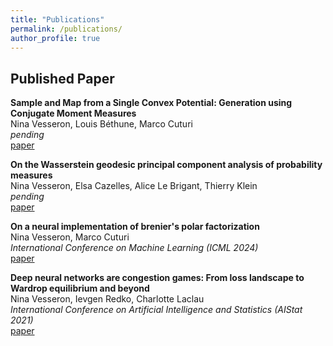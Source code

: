 ```yaml
---
title: "Publications"
permalink: /publications/
author_profile: true
---
```


## Published Paper

**Sample and Map from a Single Convex Potential: Generation using Conjugate Moment Measures**  
Nina Vesseron, Louis Béthune, Marco Cuturi         
*pending*        
[paper](https://arxiv.org/abs/2503.10576)

**On the Wasserstein geodesic principal component analysis of probability measures**  
Nina Vesseron, Elsa Cazelles, Alice Le Brigant, Thierry Klein                                 
*pending*       
[paper](https://arxiv.org/abs/2506.04480?)

**On a neural implementation of brenier's polar factorization**  
Nina Vesseron, Marco Cuturi  
*International Conference on Machine Learning (ICML 2024)*           
[paper](https://arxiv.org/abs/2403.03071)

**Deep neural networks are congestion games: From loss landscape to Wardrop equilibrium and beyond**  
Nina Vesseron, Ievgen Redko, Charlotte Laclau  
*International Conference on Artificial Intelligence and Statistics (AIStat 2021)*           
[paper](http://proceedings.mlr.press/v130/vesseron21a/vesseron21a.pdf)


